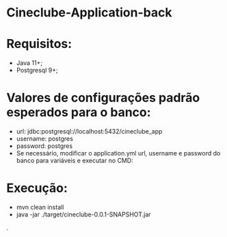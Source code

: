 # Cineclube-Application-back

# Requisitos:
- Java 11+;
- Postgresql 9+;

# Valores de configurações padrão esperados para o banco:
- url: jdbc:postgresql://localhost:5432/cineclube_app
- username: postgres
- password: postgres
- Se necessário, modificar o application.yml url, username e password do banco para variáveis e executar no CMD:


# Execução:
- mvn clean install
- java -jar ./target/cineclube-0.0.1-SNAPSHOT.jar

.
